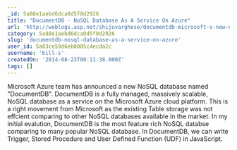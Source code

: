 ```yaml
---
_id: 5a88e1aebd6dca0d5f0d2926
title: "DocumentDB - NoSQL Database As A Service On Azure"
url: 'http://weblogs.asp.net/shijuvarghese/documentdb-microsoft-s-new-nosql-database-as-a-service-on-azure'
category: 5a88e1aebd6dca0d5f0d2926
slug: 'documentdb-nosql-database-as-a-service-on-azure'
user_id: 5a83ce59d6eb0005c4ecda2c
username: 'bill-s'
createdOn: '2014-08-23T00:11:38.000Z'
tags: []
---
```


Microsoft Azure team has announced a new NoSQL database named "DocumentDB". DocumentDB is a fully managed, massively scalable, NoSQL database as a service on the Microsoft Azure cloud platform. This is a right movement from Microsoft as the existing Table storage was not effcient comparing to other NoSQL databases available in the market. In my initial evalution, DocumentDB is the most feature rich NoSQL databse comparing to many popular NoSQL database.  In DocumentDB, we can write Trigger, Stored Procedure and User Defined Function (UDF) in JavaScript. 
